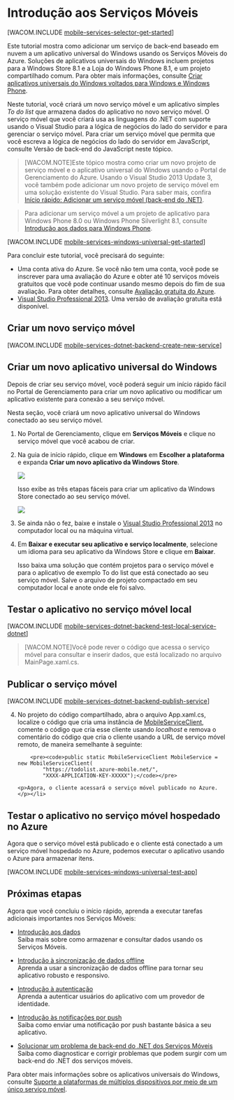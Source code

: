 ﻿<properties pageTitle="Introdução aos Serviços Móveis para aplicativos da Windows Store | Mobile Dev Center" metaKeywords="" description="Follow this tutorial to get started using Azure Mobile Services for Windows Store development in C#, VB, or JavaScript. " metaCanonical="" services="mobile-services" documentationCenter="Mobile" title="Get started with Mobile Services" authors="glenga" solutions="" manager="dwrede" editor="" />

<tags ms.service="mobile-services" ms.workload="mobile" ms.tgt_pltfrm="mobile-windows-store" ms.devlang="dotnet" ms.topic="article" ms.date="08/18/2014" ms.author="glenga" />


# <a name="getting-started"> </a>Introdução aos Serviços Móveis

[WACOM.INCLUDE [mobile-services-selector-get-started](../includes/mobile-services-selector-get-started.md)]

Este tutorial mostra como adicionar um serviço de back-end baseado em nuvem a um aplicativo universal do Windows usando os Serviços Móveis do Azure. Soluções de aplicativos universais do Windows incluem projetos para a Windows Store 8.1 e a Loja do Windows Phone 8.1, e um projeto compartilhado comum. Para obter mais informações, consulte [Criar aplicativos universais do Windows voltados para Windows e Windows Phone](http://msdn.microsoft.com/pt-br/library/windows/apps/xaml/dn609832.aspx).

Neste tutorial, você criará um novo serviço móvel e um aplicativo simples *To do list* que armazena dados do aplicativo no novo serviço móvel. O serviço móvel que você criará usa as linguagens do .NET com suporte usando o Visual Studio para a lógica de negócios do lado do servidor e para gerenciar o serviço móvel. Para criar um serviço móvel que permita que você escreva a lógica de negócios do lado do servidor em JavaScript, consulte Versão de back-end do JavaScript neste tópico.

>[WACOM.NOTE]Este tópico mostra como criar um novo projeto de serviço móvel e o aplicativo universal do Windows usando o Portal de Gerenciamento do Azure. Usando o Visual Studio 2013 Update 3, você também pode adicionar um novo projeto de serviço móvel em uma solução existente do Visual Studio. Para saber mais, confira [Início rápido: Adicionar um serviço móvel (back-end do .NET)](http://msdn.microsoft.com/pt-br/library/windows/apps/dn629482.aspx).

>Para adicionar um serviço móvel a um projeto de aplicativo para Windows Phone 8.0 ou Windows Phone Silverlight 8.1, consulte [Introdução aos dados para Windows Phone](/pt-br/documentation/articles/mobile-services-dotnet-backend-windows-phone-get-started-data).

[WACOM.INCLUDE [mobile-services-windows-universal-get-started](../includes/mobile-services-windows-universal-get-started.md)]

Para concluir este tutorial, você precisará do seguinte:

* Uma conta ativa do Azure. Se você não tem uma conta, você pode se inscrever para uma avaliação do Azure e obter até 10 serviços móveis gratuitos que você pode continuar usando mesmo depois do fim de sua avaliação. Para obter detalhes, consulte [Avaliação gratuita do Azure](http://www.windowsazure.com/pt-br/pricing/free-trial/?WT.mc_id=A0E0E5C02&returnurl=http%3A%2F%2Fazure.microsoft.com%2Fpt-br%2Fdocumentation%2Farticles%2Fmobile-services-javascript-backend-windows-store-javascript-get-started%2F).
* <a href="https://go.microsoft.com/fwLink/p/?LinkID=257546" target="_blank">Visual Studio Professional 2013</a>. Uma versão de avaliação gratuita está disponível.

## Criar um novo serviço móvel

[WACOM.INCLUDE [mobile-services-dotnet-backend-create-new-service](../includes/mobile-services-dotnet-backend-create-new-service.md)]

## Criar um novo aplicativo universal do Windows

Depois de criar seu serviço móvel, você poderá seguir um início rápido fácil no Portal de Gerenciamento para criar um novo aplicativo ou modificar um aplicativo existente para conexão a seu serviço móvel. 

Nesta seção, você criará um novo aplicativo universal do Windows conectado ao seu serviço móvel.

1. No Portal de Gerenciamento, clique em **Serviços Móveis** e clique no serviço móvel que você acabou de criar.
   
2. Na guia de início rápido, clique em **Windows** em **Escolher a plataforma** e expanda **Criar um novo aplicativo da Windows Store**.

   	![][6]

   	Isso exibe as três etapas fáceis para criar um aplicativo da Windows Store conectado ao seu serviço móvel.

  	![][7]

3. Se ainda não o fez, baixe e instale o <a href="https://go.microsoft.com/fwLink/p/?LinkID=257546" target="_blank">Visual Studio Professional 2013</a> no computador local ou na máquina virtual.

4. Em **Baixar e executar seu aplicativo e serviço localmente**, selecione um idioma para seu aplicativo da Windows Store e clique em **Baixar**. 

  	Isso baixa uma solução que contém projetos para o serviço móvel e para o aplicativo de exemplo To do list que está conectado ao seu serviço móvel. Salve o arquivo de projeto compactado em seu computador local e anote onde ele foi salvo.

## Testar o aplicativo no serviço móvel local

[WACOM.INCLUDE [mobile-services-dotnet-backend-test-local-service-dotnet](../includes/mobile-services-dotnet-backend-test-local-service-dotnet.md)]

>[WACOM.NOTE]Você pode rever o código que acessa o serviço móvel para consultar e inserir dados, que está localizado no arquivo MainPage.xaml.cs.


## Publicar o serviço móvel

[WACOM.INCLUDE [mobile-services-dotnet-backend-publish-service](../includes/mobile-services-dotnet-backend-publish-service.md)]


<ol start="4">
<li><p>No projeto do código compartilhado, abra o arquivo App.xaml.cs, localize o código que cria uma instância de <a href="http://msdn.microsoft.com/pt-br/library/Windowsazure/microsoft.windowsazure.mobileservices.mobileserviceclient.aspx" target="_blank">MobileServiceClient</a>, comente o código que cria esse cliente usando <em>localhost</em> e remova o comentário do código que cria o cliente usando a URL de serviço móvel remoto, de maneira semelhante à seguinte:</p>

        <pre><code>public static MobileServiceClient MobileService = new MobileServiceClient(
            "https://todolist.azure-mobile.net/",
            "XXXX-APPLICATION-KEY-XXXXX");</code></pre>

	<p>Agora, o cliente acessará o serviço móvel publicado no Azure.</p></li>
</ol>

## Testar o aplicativo no serviço móvel hospedado no Azure

Agora que o serviço móvel está publicado e o cliente está conectado a um serviço móvel hospedado no Azure, podemos executar o aplicativo usando o Azure para armazenar itens.

[WACOM.INCLUDE [mobile-services-windows-universal-test-app](../includes/mobile-services-windows-universal-test-app.md)]


## Próximas etapas
Agora que você concluiu o início rápido, aprenda a executar tarefas adicionais importantes nos Serviços Móveis: 

* [Introdução aos dados]
  <br/>Saiba mais sobre como armazenar e consultar dados usando os Serviços Móveis.

* [Introdução à sincronização de dados offline]
  <br/>Aprenda a usar a sincronização de dados offline para tornar seu aplicativo robusto e responsivo.

* [Introdução à autenticação]
  <br/>Aprenda a autenticar usuários do aplicativo com um provedor de identidade.

* [Introdução às notificações por push] 
  <br/>Saiba como enviar uma notificação por push bastante básica a seu aplicativo.

* [Solucionar um problema de back-end do .NET dos Serviços Móveis]
  <br/> Saiba como diagnosticar e corrigir problemas que podem surgir com um back-end do .NET dos serviços móveis. 

Para obter mais informações sobre os aplicativos universais do Windows, consulte [Suporte a plataformas de múltiplos dispositivos por meio de um único serviço móvel](/pt-br/documentation/articles/mobile-services-how-to-use-multiple-clients-single-service#shared-vs).

<!-- Anchors. -->
[Introdução aos Serviços Móveis]:#getting-started
[Criar um novo serviço móvel]:#create-new-service
[Definir a instância do serviço móvel]:#define-mobile-service-instance
[Próximas etapas]:#next-steps

<!-- Images. -->
[0]: ./media/mobile-services-dotnet-backend-windows-store-dotnet-get-started/mobile-quickstart-completed.png

[6]: ./media/mobile-services-dotnet-backend-windows-store-dotnet-get-started/mobile-portal-quickstart.png
[7]: ./media/mobile-services-dotnet-backend-windows-store-dotnet-get-started/mobile-quickstart-steps.png
[8]: ./media/mobile-services-dotnet-backend-windows-store-dotnet-get-started/mobile-service-startup.png

[10]: ./media/mobile-services-dotnet-backend-windows-store-dotnet-get-started/mobile-quickstart-startup.png



<!-- URLs. -->
[Introdução aos dados]: /pt-br/documentation/articles/mobile-services-dotnet-backend-windows-universal-dotnet-get-started-data
[Introdução aos dados]: /pt-br/documentation/articles/mobile-services-dotnet-backend-windows-store-dotnet-get-started-data
[Introdução à sincronização de dados offline]: /pt-br/documentation/articles/mobile-services-windows-store-dotnet-get-started-offline-data
[Introdução à autenticação]: /pt-br/documentation/articles/mobile-services-dotnet-backend-windows-store-dotnet-get-started-users
[Introdução às notificações por push]: /pt-br/documentation/articles/mobile-services-dotnet-backend-windows-store-dotnet-get-started-push
[Visual Studio Professional 2013]: https://go.microsoft.com/fwLink/p/?LinkID=257546
[SDK dos Serviços Móveis]: http://go.microsoft.com/fwlink/?LinkId=257545
[JavaScript e HTML]: mobile-services-win8-javascript/
[Portal de Gerenciamento]: https://manage.windowsazure.com/
[Versão de back-end do JavaScript]: /pt-br/documentation/articles/mobile-services-windows-store-get-started
[Introdução aos dados nos Serviços Móveis usando o Visual Studio 2012]: /pt-br/documentation/articles/mobile-services-windows-store-dotnet-get-started-data-vs2012
[Solucionar um problema de back-end do .NET dos Serviços Móveis]: /pt-br/documentation/articles/mobile-services-dotnet-backend-how-to-troubleshoot/
